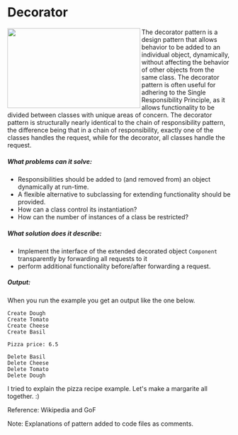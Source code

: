 # Decorator
<img align="left" width="300" height="180" src="https://raw.githubusercontent.com/hamuryen/DesignPatterns/master/src/decorator/uml.png">
The decorator pattern is a design pattern that allows behavior to be added to an individual object, dynamically, without affecting the behavior of other objects from the same class. The decorator pattern is often useful for adhering to the Single Responsibility Principle, as it allows functionality to be divided between classes with unique areas of concern. The decorator pattern is structurally nearly identical to the chain of responsibility pattern, the difference being that in a chain of responsibility, exactly one of the classes handles the request, while for the decorator, all classes handle the request. 

##### What problems can it solve:
- Responsibilities should be added to (and removed from) an object dynamically at run-time.
- A flexible alternative to subclassing for extending functionality should be provided.
- How can a class control its instantiation?
- How can the number of instances of a class be restricted?

##### What solution does it describe:
- Implement the interface of the extended decorated object `Component` transparently by forwarding all requests to it
- perform additional functionality before/after forwarding a request.

##### Output:
When you run the example you get an output like the one below.

```
Create Dough
Create Tomato
Create Cheese
Create Basil

Pizza price: 6.5

Delete Basil
Delete Cheese
Delete Tomato
Delete Dough
```

I tried to explain the pizza recipe example. Let's make a margarite all together. :)

Reference: Wikipedia and GoF

Note: Explanations of pattern added to code files as comments.